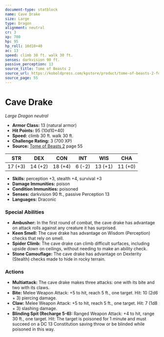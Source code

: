 ```yaml
---
document-type: statblock
name: Cave Drake
size: Large
type: Dragon
alignment: neutral
cr: 3
xp: 700
hp: 95
hp_roll: 10d10+40
ac: 13
speed: climb 30 ft. walk 30 ft.
senses: darkvision 90 ft. 
passive_perception: 13
source_title: Tome of Beasts 2
source_url: https://koboldpress.com/kpstore/product/tome-of-beasts-2-for-5th-edition
source_page: 55
---
```


# Cave Drake

*Large* *Dragon* *neutral*

- **Armor Class:** 13 (natural armor)
- **Hit Points:** 95 (10d10+40)
- **Speed:** climb 30 ft. walk 30 ft.
- **Challenge Rating:** 3 (700 XP)
- **Source:** [Tome of Beasts 2](https://koboldpress.com/kpstore/product/tome-of-beasts-2-for-5th-edition) page 55

| STR | DEX | CON | INT | WIS | CHA |
| --- | --- | --- | --- | --- | --- |
| 17 (+3) | 14 (+2) | 18 (+4) | 6 (-2) | 13 (+1) | 11 (+0) |

- **Skills:** perception +3, stealth +4, survival +3
- **Damage Immunities:** poison
- **Condition Immunities:** poisoned
- **Senses:** darkvision 90 ft., passive Perception 13
- **Languages:** Draconic

### Special Abilities

- **Ambusher:** In the first round of combat, the cave drake has advantage on attack rolls against any creature it has surprised.
- **Keen Smell:** The cave drake has advantage on Wisdom (Perception) checks that rely on smell.
- **Spider Climb:** The cave drake can climb difficult surfaces, including upside down on ceilings, without needing to make an ability check.
- **Stone Camouflage:** The cave drake has advantage on Dexterity (Stealth) checks made to hide in rocky terrain.

### Actions

- **Multiattack:** The cave drake makes three attacks: one with its bite and two with its claws.
- **Bite:** Melee Weapon Attack: +5 to hit, reach 5 ft., one target. Hit: 10 (2d6 + 3) piercing damage.
- **Claw:** Melee Weapon Attack: +5 to hit, reach 5 ft., one target. Hit: 7 (1d8 + 3) slashing damage.
- **Blinding Spit (Recharge 5-6):** Ranged Weapon Attack: +4 to hit, range 30 ft., one target. Hit: The target is poisoned for 1 minute and must succeed on a DC 13 Constitution saving throw or be blinded while poisoned in this way.
